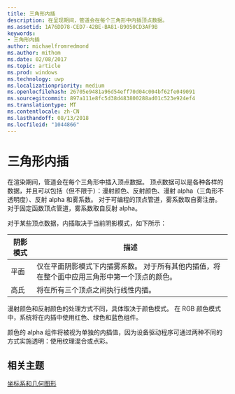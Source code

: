 ```yaml
---
title: 三角形内插
description: 在呈现期间，管道会在每个三角形中内插顶点数据。
ms.assetid: 1A76DD78-CED7-42BE-BA81-B9050CD3AF9B
keywords:
- 三角形内插
author: michaelfromredmond
ms.author: mithom
ms.date: 02/08/2017
ms.topic: article
ms.prod: windows
ms.technology: uwp
ms.localizationpriority: medium
ms.openlocfilehash: 26705e9481a96d54eff70d04c004bf62fe049091
ms.sourcegitcommit: 897a111e8fc5d38d483800288ad01c523e924ef4
ms.translationtype: MT
ms.contentlocale: zh-CN
ms.lasthandoff: 08/13/2018
ms.locfileid: "1044866"
---
```

# <a name="triangle-interpolation"></a>三角形内插


在渲染期间，管道会在每个三角形中插入顶点数据。 顶点数据可以是各种各样的数据，并且可以包括（但不限于）：漫射颜色、反射颜色、漫射 alpha（三角形不透明度）、反射 alpha 和雾系数。 对于可编程的顶点管道，雾系数取自雾注册。 对于固定函数顶点管道，雾系数取自反射 alpha。

对于某些顶点数据，内插取决于当前阴影模式，如下所示：

| 阴影模式 | 描述                                                                                                                                                                 |
|--------------|-----------------------------------------------------------------------------------------------------------------------------------------------------------------------------|
| 平面         | 仅在平面阴影模式下内插雾系数。 对于所有其他内插值，将在整个面中应用三角形中第一个顶点的颜色。 |
| 高氏      | 将在所有三个顶点之间执行线性内插。                                                                                                               |

 

漫射颜色和反射颜色的处理方式不同，具体取决于颜色模式。 在 RGB 颜色模式中，系统将在内插中使用红色、绿色和蓝色组件。

颜色的 alpha 组件将被视为单独的内插值，因为设备驱动程序可通过两种不同的方式实施透明：使用纹理混合或点彩。

## <a name="span-idrelated-topicsspanrelated-topics"></a><span id="related-topics"></span>相关主题


[坐标系和几何图形](coordinate-systems-and-geometry.md)

 

 




